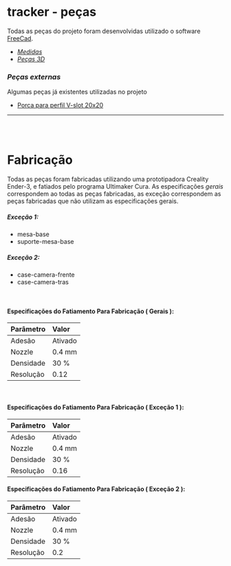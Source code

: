 # tracker - peças
Todas as peças do projeto foram desenvolvidas utilizado o software [FreeCad](https://www.freecadweb.org/).

 * *[Medidas](./medidas)*
 * *[Peças 3D](./stl)*

### *Peças externas*

Algumas peças já existentes utilizadas no projeto

  * [Porca para perfil V-slot 20x20](https://www.thingiverse.com/thing:3050607)


<hr><br><br>

# Fabricação

Todas as peças foram fabricadas utilizando uma prototipadora Creality Ender-3, e fatiados pelo programa Ultimaker Cura.
As especificações *gerais* correspondem ao todas as peças fabricadas, as exceção correspondem as peças fabricadas que não utilizam as especificações gerais.

##### Exceção 1:
  * mesa-base
  * suporte-mesa-base

##### Exceção 2:
  * case-camera-frente
  * case-camera-tras

<br>

#### Especificações do Fatiamento Para Fabricação ( Gerais ):


Parâmetro               | Valor
:---------------------- | :-------------------------------------
Adesão                  | Ativado
Nozzle                  | 0.4 mm
Densidade               | 30 %
Resolução               | 0.12

<br>

#### Especificações do Fatiamento Para Fabricação ( Exceção 1 ):

Parâmetro               | Valor
:---------------------- | :-------------------------------------
Adesão                  | Ativado
Nozzle                  | 0.4 mm
Densidade               | 30 %
Resolução               | 0.16

#### Especificações do Fatiamento Para Fabricação ( Exceção 2 ):

Parâmetro               | Valor
:---------------------- | :-------------------------------------
Adesão                  | Ativado
Nozzle                  | 0.4 mm
Densidade               | 30 %
Resolução               | 0.2

